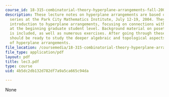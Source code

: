 ```yaml
---
course_id: 18-315-combinatorial-theory-hyperplane-arrangements-fall-2004
description: These lecture notes on hyperplane arrangements are based on a lecture
  series at the Park City Mathematics Institute, July 12-19, 2004. They provide an
  introduction to hyperplane arrangements, focusing on connections with combinatorics,
  at the beginning graduate student level. Background material on posets and matroids
  is included, as well as numerous exercises. After going through these notes a student
  should be ready to study the deeper algebraic and topological aspects of the theory
  of hyperplane arrangements.
file_location: /coursemedia/18-315-combinatorial-theory-hyperplane-arrangements-fall-2004/4b5dc2db132d782df7a9a5ca665c94da_lec3.pdf
file_type: application/pdf
layout: pdf
title: lec3.pdf
type: course
uid: 4b5dc2db132d782df7a9a5ca665c94da

---
```

None